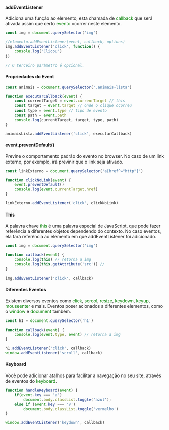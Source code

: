 #### addEventListener

  Adiciona uma função ao elemento, esta chamada de <span style="color:green">callback</span> que será ativada assim que certo <span style="color:green">evento</span> ocorrer neste elemento.

~~~ JavaScript
const img = document.querySelector('img')

//elemento.addEventListener(event, callback, options)
img.addEventListener('click', function() {
	console.log('Clicou')
})

// O terceiro parâmetro é opcional.
~~~

#### Propriedades do Event


~~~ JavaScript
const animais = document.querySelector('.animais-lista')

function executarCallback(event) {
	const currentTarget = event.currenrTarget // this
	const target = event.target // onde o clique ocorreu
	const type = event.type // tipo de evento
	const path = event.path 
	console.log(currentTarget, target, type, path)
}

animaisLista.addEventListener('click', executarCallback)
~~~

#### event.preventDefault()

Previne o comportamento padrão do evento no browser. No caso de um link externo, por exemplo, irá previnir que o link seja ativado.

~~~ JavaScript
const linkExterno = document.querySelector('a[href^="http"]')

function clickNoLink(event) {
	event.preventDefault()
	console.log(event.currentTarget.href)
}

linkExterno.addEventListener('click', clickNoLink)
~~~

#### This

A palavra chave  <span style="color:green">this</span> é uma palavra especial de JavaScript, que pode fazer referência a diferentes objetos dependendo do contexto. No caso eventos, ela fará referência ao elemento em que addEventListener foi adicionado.

~~~ JavaScript
const img = document.querySelector('img')

function callback(event) {
	console.log(this) // retorna a img
	console.log(this.getAttribute('src')) // 
}

img.addEventListener('click', callback)
~~~

#### Diferentes Eventos

Existem diversos eventos como   <span style="color:green">click</span>,   <span style="color:green">scrool</span>,   <span style="color:green">resize</span>,   <span style="color:green">keydown</span>,   <span style="color:green">keyup</span>,   <span style="color:green">mouseenter</span> e mais. Eventos poser acionados a diferentes elementos, como o   <span style="color:green">window</span> e   <span style="color:green">document</span> também.

~~~ JavaScript
const h1 = document.querySelector('h1')

function callback(event) {
	console.log(event.type, event) // retorna a img
}

h1.addEventListener('click', callback)
window.addEventListener('scroll', callback)
~~~

####  Keyboard

Você pode adicionar atalhos para facilitar a navegação no seu site, através de eventos do <span style="color:green">keyboard</span>.

~~~ JavaScript
function handleKeyboard(event) {
	if(event.key === 'a')
		document.body.classList.toggle('azul');
	else if (event.key === 'v')
		document.body.classList.toggle('vermelho')
}

window.addEventListener('keydown', callback)
~~~

